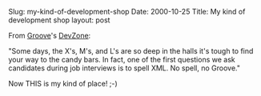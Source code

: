 Slug: my-kind-of-development-shop
Date: 2000-10-25
Title: My kind of development shop
layout: post

From <a href="http://www.groove.net">Groove</a>&#39;s <a href="http://devzone.groove.net">DevZone</a>:

&quot;Some days, the X&#39;s, M&#39;s, and L&#39;s are so deep in the halls it&#39;s tough to find your way to the candy bars. In fact, one of the first questions we ask candidates during job interviews is to spell XML. No spell, no Groove.&quot;

Now THIS is my kind of place! ;-)
